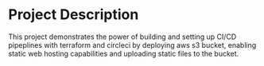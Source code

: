 # Project Description
This project demonstrates the power of building and setting up CI/CD pipeplines with terraform and circleci by deploying aws s3 bucket, enabling static web hosting capabilities and uploading static files to the bucket.